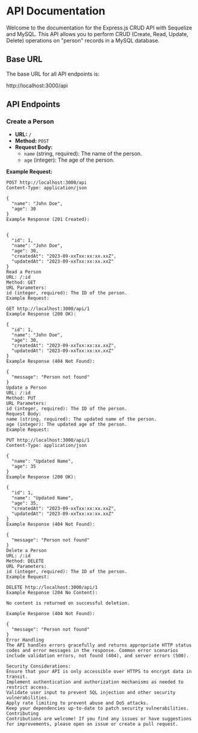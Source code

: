 # API Documentation

Welcome to the documentation for the Express.js CRUD API with Sequelize and MySQL. This API allows you to perform CRUD (Create, Read, Update, Delete) operations on "person" records in a MySQL database.

## Base URL

The base URL for all API endpoints is:

http://localhost:3000/api


## API Endpoints

### Create a Person

- **URL:** `/`
- **Method:** `POST`
- **Request Body:**
  - `name` (string, required): The name of the person.
  - `age` (integer): The age of the person.

**Example Request:**

```http
POST http://localhost:3000/api
Content-Type: application/json

{
  "name": "John Doe",
  "age": 30
}
Example Response (201 Created):


{
  "id": 1,
  "name": "John Doe",
  "age": 30,
  "createdAt": "2023-09-xxTxx:xx:xx.xxZ",
  "updatedAt": "2023-09-xxTxx:xx:xx.xxZ"
}
Read a Person
URL: /:id
Method: GET
URL Parameters:
id (integer, required): The ID of the person.
Example Request:

GET http://localhost:3000/api/1
Example Response (200 OK):

{
  "id": 1,
  "name": "John Doe",
  "age": 30,
  "createdAt": "2023-09-xxTxx:xx:xx.xxZ",
  "updatedAt": "2023-09-xxTxx:xx:xx.xxZ"
}
Example Response (404 Not Found):

{
  "message": "Person not found"
}
Update a Person
URL: /:id
Method: PUT
URL Parameters:
id (integer, required): The ID of the person.
Request Body:
name (string, required): The updated name of the person.
age (integer): The updated age of the person.
Example Request:

PUT http://localhost:3000/api/1
Content-Type: application/json

{
  "name": "Updated Name",
  "age": 35
}
Example Response (200 OK):

{
  "id": 1,
  "name": "Updated Name",
  "age": 35,
  "createdAt": "2023-09-xxTxx:xx:xx.xxZ",
  "updatedAt": "2023-09-xxTxx:xx:xx.xxZ"
}
Example Response (404 Not Found):

{
  "message": "Person not found"
}
Delete a Person
URL: /:id
Method: DELETE
URL Parameters:
id (integer, required): The ID of the person.
Example Request:

DELETE http://localhost:3000/api/1
Example Response (204 No Content):

No content is returned on successful deletion.

Example Response (404 Not Found):

{
  "message": "Person not found"
}
Error Handling
The API handles errors gracefully and returns appropriate HTTP status codes and error messages in the response. Common error scenarios include validation errors, not found (404), and server errors (500).

Security Considerations:
Ensure that your API is only accessible over HTTPS to encrypt data in transit.
Implement authentication and authorization mechanisms as needed to restrict access.
Validate user input to prevent SQL injection and other security vulnerabilities.
Apply rate limiting to prevent abuse and DoS attacks.
Keep your dependencies up-to-date to patch security vulnerabilities.
Contributing
Contributions are welcome! If you find any issues or have suggestions for improvements, please open an issue or create a pull request.

